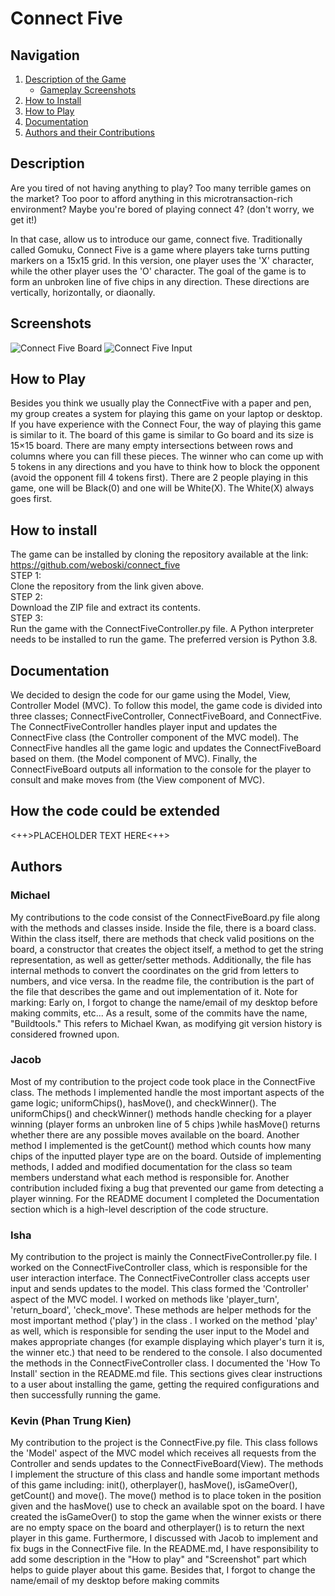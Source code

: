 # Connect Five

## Navigation 
<a name="top"></a> 
1. [Description of the Game](#description) 
    - [Gameplay Screenshots](#screenshots) 
2. [How to Install](#install) 
3. [How to Play](#play) 
4. [Documentation](#doc) 
5. [Authors and their Contributions](#authors) 


## Description 
<a name="description"></a>
Are you tired of not having anything to play?
Too many terrible games on the market?
Too poor to afford anything in this microtransaction-rich environment?
Maybe you're bored of playing connect 4? (don't worry, we get it!)

In that case, allow us to introduce our game, connect five.
Traditionally called Gomuku, Connect Five is a game where players take turns putting markers 
on a 15x15 grid. In this version, one player uses the 'X' character, while the other player
uses the 'O' character.
The goal of the game is to form an unbroken line of five chips in any direction. 
These directions are vertically, horizontally, or diaonally.
## Screenshots 
<a name="screenshots"></a> 
![Connect Five Board](https://user-images.githubusercontent.com/56453899/70183340-98fe9680-16b3-11ea-857c-bd429149feb8.png)
![Connect Five Input](https://user-images.githubusercontent.com/56453899/70183465-da8f4180-16b3-11ea-8335-8646f9042ba6.png)

## How to Play 
<a name="play"></a> 
<a name="kevin"></a>
Besides you think we usually play the ConnectFive with a paper and pen, my group creates a system for playing this game on your laptop or desktop. If you have experience with the Connect Four, the way of playing this game is similar to it. The board of this game is similar to Go board and its size is 15×15 board. There are many empty intersections between rows and columns where you can fill these pieces. The winner who can come up with 5 tokens in any directions and you have to think how to block the opponent (avoid the opponent fill 4 tokens first). There are 2 people playing in this game, one will be Black(0) and one will be White(X). The White(X) always goes first. 
## How to install 
<a name="install"></a>
The game can be installed by cloning the repository available at the link:<br/>
https://github.com/weboski/connect_five<br/>
STEP 1:<br/>
Clone the repository from the link given above.<br/>
STEP 2:<br/>
Download the ZIP file and extract its contents.<br/>
STEP 3:<br/>
Run the game with the ConnectFiveController.py file. A Python interpreter needs to be installed to run the game. The preferred version is Python 3.8.
## Documentation 
<a name="doc"></a> 
We decided to design the code for our game using the Model, View, Controller Model (MVC). To follow this model, the game code is divided into three classes; ConnectFiveController, ConnectFiveBoard, and ConnectFive. The ConnectFiveController handles player input and updates the ConnectFive class (the Controller component of the MVC model). The ConnectFive handles all the game logic and updates the ConnectFiveBoard based on them. (the Model component of MVC). Finally, the ConnectFiveBoard outputs all information to the console for the player to consult and make moves from (the View component of MVC).
## How the code could be extended
<a name = "codeExtention"></a>
<++>PLACEHOLDER TEXT HERE<++>
## Authors 
<a name="authors"></a> 
### Michael
<a name = "Michael"></a>
My contributions to the code consist of the ConnectFiveBoard.py file along with the methods and classes inside.
Inside the file, there is a board class. Within the class itself, there are methods that check valid positions on the board, a constructor that
creates the object itself, a method to get the string representation, as well as getter/setter methods. Additionally, the file has internal methods to
convert the coordinates on the grid from letters to numbers, and vice versa. In the readme file,
the contribution is the part of the file that describes the game and out implementation of it.
Note for marking: Early on, I forgot to change the name/email of my desktop before making commits, etc...
                  As a result, some of the commits have the name, "Buildtools." This refers to Michael Kwan, as modifying git version history is
                  considered frowned upon.

### Jacob
Most of my contribution to the project code took place in the ConnectFive class. The methods I implemented handle the most important aspects of the game logic; uniformChips(), hasMove(), and checkWinner(). The uniformChips() and checkWinner() methods handle checking for a player winning (player forms an unbroken line of 5 chips )while hasMove() returns whether there are any possible moves available on the board. Another method I implemented is the getCount() method which counts how many chips of the inputted player type are on the board. Outside of implementing methods, I added and modified documentation for the class so team members understand what each method is responsible for. Another contribution included fixing a bug that prevented our game from detecting a player winning. For the README document I completed the Documentation section which is a high-level description of the code structure.


### Isha
My contribution to the project is mainly the ConnectFiveController.py file. I worked on the ConnectFiveController class, which is responsible for the user interaction interface. The ConnectFiveController class accepts user input and sends updates to the model. This class formed the 'Controller' aspect of the MVC model. I worked on methods like 'player_turn', 'return_board', 'check_move'. These methods are helper methods for the most important method ('play') in the class . I worked on the method 'play' as well, which is responsible for sending the user input to the Model and makes appropriate changes (for example displaying which player's turn it is, the winner etc.) that need to be rendered to the console. I also documented the methods in the ConnectFiveController class. I documented the 'How To Install' section in the README.md file. This sections gives clear instructions to a user about installing the game, getting the required configurations and then successfully running the game.


### Kevin (Phan Trung Kien)
My contribution to the project is the ConnectFive.py file. This class follows the 'Model' aspect of the MVC model which receives all requests from the Controller and sends updates to the ConnectFiveBoard(View). The methods I implement the structure of this class and handle some important methods of this game including: init(), otherplayer(), hasMove(), isGameOver(), getCount() and move(). The move() method is to place token in the position given and the hasMove() use to check an available spot on the board. I have created the isGameOver() to stop the game when the winner exists or there are no empty space on the board and otherplayer() is to return the next player in this game. Furthermore, I discussed with Jacob to implement and fix bugs in the ConnectFive file. In the README.md, I have responsibility to add some description in the "How to play" and "Screenshot" part which helps to guide player about this game. 
Besides that, I forgot to change the name/email of my desktop before making commits
